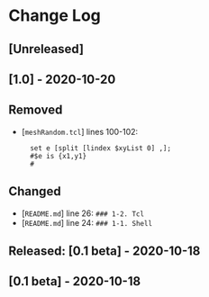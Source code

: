 # Change Log
## [Unreleased]

## [1.0] - 2020-10-20
## Removed
- [`meshRandom.tcl`] lines 100-102:

    	set e [split [lindex $xyList 0] ,];
    	#$e is {x1,y1}
    	#

## Changed
- [`README.md`] line 26: `### 1-2. Tcl` 
- [`README.md`] line 24: `### 1-1. Shell` 

## Released: [0.1 beta] - 2020-10-18
## [0.1 beta] - 2020-10-18
